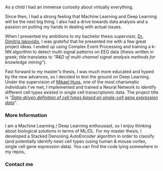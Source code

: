 As a child I had an immense curiosity about virtually everything.

Since then, I had a strong feeling that Machine Learning and Deep Learning will be the next big thing. I also had a drive towards data analysis and a passion on putting my hands in dealing with actual issues.

When I presented my ambitions to my bachelor thesis supervisor, [Dr. Dimitris Iakovidis], I was grateful that he presented me with a few great project ideas. I ended up using Complex Event Processing and training a k-NN algorithm to detect multi-signal patterns on EEG data (thesis written in greek; title translates to _"R&D of multi-channel signal analysis methods for knowledge mining"_).

Fast forward to my master's thesis, I was much more educated and hyped by the new advances, so I decided to test the ground on Deep Learning. Under the supervision of [Mikael Huss], one of the most charismatic individuals I've met, I implemented and trained a Neural Network to identify different cell types existed in single cell transcriptomic data. The project title is _"[Data-driven definition of cell types based on single-cell gene expression data]"_.

### More Information
I am a Machine Learning / Deep Learning enthousiast, so I enjoy thinking about biological solutions in terms of ML/DL. For my master thesis, I developed a Stacked Denoising AutoEncoder algorithm in order to classify (and potentially identify new) cell types (using human & mouse cortex, single cell gene expression data). You can find the code lying somewhere in my repos[.]


### Contact me


[SciLifeLab]: https://www.scilifelab.se/
[Karolinska Institute]: https://ki.se/start
[Dr. Dimitris Iakovidis]: https://is-innovation.eu/iakovidis/
[Mikael Huss]: https://se.linkedin.com/in/mikaelhuss
[Data-driven definition of cell types based on single-cell gene expression data]: http://www.diva-portal.org/smash/record.jsf?pid=diva2%3A942241&dswid=-3599
[.]: https://github.com/glrs/StackedDAE


